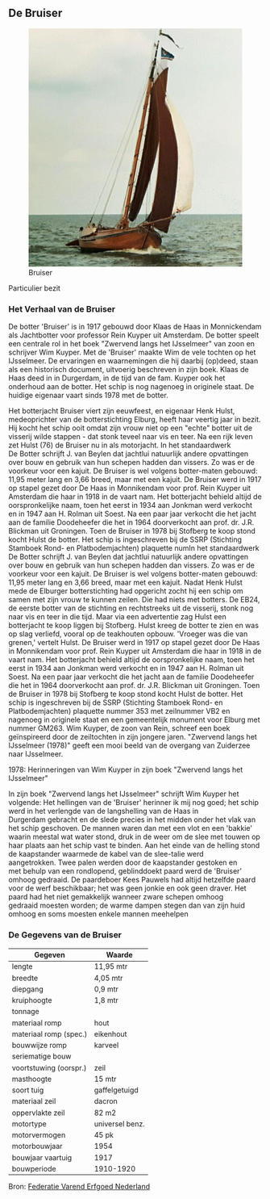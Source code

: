 ## De Bruiser

<figure id="foto_bruiser">
    <img src="media/bruiser.jpg" alt="Bruiser">
    <figcaption>Bruiser</figcaption>
</figure>

<aside class="note">
    Particulier bezit
</aside>

### Het Verhaal van de Bruiser

De botter 'Bruiser' is in 1917 gebouwd door Klaas de Haas in Monnickendam als Jachtbotter voor professor Rein Kuyper uit Amsterdam. De botter speelt een centrale rol in het boek "Zwervend langs het IJsselmeer" van zoon en schrijver Wim Kuyper. Met de 'Bruiser' maakte Wim de vele tochten op het IJsselmeer. De ervaringen en waarnemingen die hij daarbij (op)deed, staan als een historisch document, uitvoerig beschreven in zijn boek. Klaas de Haas deed in in Durgerdam, in de tijd van de fam. Kuyper ook het onderhoud aan de botter. Het schip is nog nagenoeg in originele staat. De huidige eigenaar vaart sinds 1978 met de botter.  

Het botterjacht Bruiser viert zijn eeuwfeest, en eigenaar Henk Hulst, medeoprichter van de botterstichting Elburg, heeft haar veertig jaar in bezit. Hij kocht het schip ooit omdat zijn vrouw niet op een "echte" botter uit de visserij wilde stappen - dat stonk teveel naar vis en teer. Na een rijk leven zet Hulst (76) de Bruiser nu in als motorjacht.
In het standaardwerk De Botter schrijft J. van Beylen dat jachtlui natuurlijk andere opvattingen over bouw en gebruik van hun schepen hadden dan vissers. Zo was er de voorkeur voor een kajuit. De Bruiser is wel volgens botter-maten gebouwd: 11,95 meter lang en 3,66 breed, maar met een kajuit.
De Bruiser werd in 1917 op stapel gezet door De Haas in Monnikendam voor prof. Rein Kuyper uit Amsterdam die haar in 1918 in de vaart nam. Het botterjacht behield altijd de oorspronkelijke naam, toen het eerst in 1934 aan Jonkman werd verkocht en in 1947 aan H. Rolman uit Soest. Na een paar jaar verkocht die het jacht aan de familie Doodeheefer die het in 1964 doorverkocht aan prof. dr. J.R. Blickman uit Groningen. Toen de Bruiser in 1978 bij Stofberg te koop stond kocht Hulst de botter. Het schip is ingeschreven bij de SSRP (Stichting Stamboek Rond- en Platbodemjachten) plaquette numIn het standaardwerk De Botter schrijft J. van Beylen dat jachtlui natuurlijk andere opvattingen over bouw en gebruik van hun schepen hadden dan vissers. Zo was er de voorkeur voor een kajuit. De Bruiser is wel volgens botter-maten gebouwd: 11,95 meter lang en 3,66 breed, maar met een kajuit. Nadat Henk Hulst mede de Elburger botterstichting had opgericht zocht hij een schip om samen met zijn vrouw te kunnen zeilen. Die had niets met botters. De EB24, de eerste botter van de stichting en rechtstreeks uit de visserij, stonk nog naar vis en teer in die tijd. Maar via een advertentie zag Hulst een botterjacht te koop liggen bij Stofberg. Hulst kreeg de botter te zien en was op slag verliefd, vooral op de teakhouten opbouw. 'Vroeger was die van grenen,' vertelt Hulst. De Bruiser werd in 1917 op stapel gezet door De Haas in Monnikendam voor prof. Rein Kuyper uit Amsterdam die haar in 1918 in de vaart nam. Het botterjacht behield altijd de oorspronkelijke naam, toen het eerst in 1934 aan Jonkman werd verkocht en in 1947 aan H. Rolman uit Soest. Na een paar jaar verkocht die het jacht aan de familie Doodeheefer die het in 1964 doorverkocht aan prof. dr. J.R. Blickman uit Groningen. Toen de Bruiser in 1978 bij Stofberg te koop stond kocht Hulst de botter. Het schip is ingeschreven bij de SSRP (Stichting Stamboek Rond- en Platbodemjachten) plaquette nummer 353 met zeilnummer VB2 en nagenoeg in originele staat en een gemeentelijk monument voor Elburg met nummer GM263. Wim Kuyper, de zoon van Rein, schreef een boek geïnspireerd door de zeiltochten in zijn jongere jaren. "Zwervend langs het IJsselmeer (1978)" geeft een mooi beeld van de overgang van Zuiderzee naar IJsselmeer.

1978: Herinneringen van Wim Kuyper in zijn boek "Zwervend langs het IJsselmeer"

In zijn boek "Zwervend langs het IJsselmeer" schrijft Wim Kuyper het volgende:
Het hellingen van de 'Bruiser' herinner ik mij nog goed; het schip werd in het verlengde van de langshelling van de Haas in Durgerdam gebracht en de slede precies in het midden onder het vlak van het schip geschoven. De mannen waren dan met een vlot en een 'bakkie' waarin meestal wat water stond, druk in de weer om de slee met touwen op haar plaats aan het schip vast te binden. Aan het einde van de helling stond de kaapstander waarmede de kabel van de slee-talie werd aangetrokken. Twee palen werden door de kaapstander gestoken en met behulp van een rondlopend, geblinddoekt paard werd de 'Bruiser' omhoog gedraaid. De paardeboer Kees Pauwels had altijd hetzelfde paard voor de werf beschikbaar; het was geen jonkie en ook geen draver. Het paard had het niet gemakkelijk wanneer zware schepen omhoog gedraaid moesten worden; de warme dampen stegen dan van zijn huid omhoog en soms moesten enkele mannen meehelpen


### De Gegevens van de Bruiser

| Gegeven                   | Waarde         |  
|---------------------------|----------------|   
| lengte 	                |  11,95 mtr     | 	 
| breedte 	                |   4,05 mtr     | 
| diepgang 	                |   0,9  mtr     | 		 
| kruiphoogte 	            |   1,8  mtr     | 	 
| tonnage 	                |    	         | 	
| materiaal romp 	        | hout 	         |  
| materiaal romp (spec.) 	| eikenhout      |  
| bouwwijze romp 	        | karveel        |  
| seriematige bouw 		    |                |  
| voortstuwing (oorspr.) 	| zeil           |   	 
| masthoogte 	            |    15  mtr     |
| soort tuig 	            | gaffelgetuigd  |  	 
| materiaal zeil 	        |    dacron      |   	 
| oppervlakte zeil 	        |  	 82 m2       |
| motortype 	            | universel benz.|  	 
| motorvermogen             |  	 45 pk       | 
| motorbouwjaar 		    | 1954           |  
| bouwjaar vaartuig 	    | 1917 	         |  
| bouwperiode 	            | 1910-1920	     |

Bron: [Federatie Varend Erfgoed Nederland](https://rven.info/schip.aspx?=1666)

